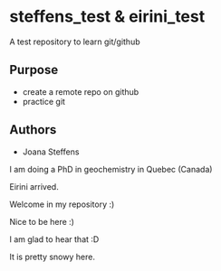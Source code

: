 # steffens_test & eirini_test
A test repository to learn git/github


## Purpose

- create a remote repo on github
-  practice git


## Authors

- Joana Steffens

I am doing a PhD in geochemistry in Quebec (Canada)

Eirini arrived.

Welcome in my repository :)

Nice to be here :)

I am glad to hear that :D

It is pretty snowy here. 